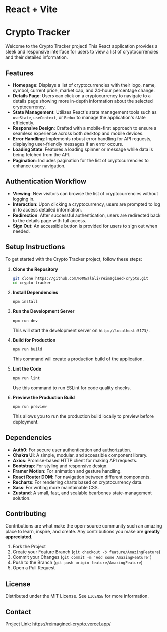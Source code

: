 # React + Vite
# Crypto Tracker

Welcome to the Crypto Tracker project! This React application provides a sleek and responsive interface for users to view a list of cryptocurrencies and their detailed information. 

## Features

- **Homepage**: Displays a list of cryptocurrencies with their logo, name, symbol, current price, market cap, and 24-hour percentage change.
- **Details Page**: Users can click on a cryptocurrency to navigate to a details page showing more in-depth information about the selected cryptocurrency.
- **State Management**: Utilizes React's state management tools such as `useState`, `useContext`, or `Redux` to manage the application's state efficiently.
- **Responsive Design**: Crafted with a mobile-first approach to ensure a seamless experience across both desktop and mobile devices.
- **Error Handling**: Implements robust error handling for API requests, displaying user-friendly messages if an error occurs.
- **Loading State**: Features a loading spinner or message while data is being fetched from the API.
- **Pagination**: Includes pagination for the list of cryptocurrencies to enhance user navigation.

## Authentication Workflow

- **Viewing**: New visitors can browse the list of cryptocurrencies without logging in.
- **Interaction**: Upon clicking a cryptocurrency, users are prompted to log in to access detailed information.
- **Redirection**: After successful authentication, users are redirected back to the details page with full access.
- **Sign Out**: An accessible button is provided for users to sign out when needed.

## Setup Instructions

To get started with the Crypto Tracker project, follow these steps:

1. **Clone the Repository**
   ```sh
   git clone https://github.com/RMMwalali/reimagined-crypto.git
   cd crypto-tracker
   ```

2. **Install Dependencies**
   ```sh
   npm install
   ```

3. **Run the Development Server**
   ```sh
   npm run dev
   ```
   This will start the development server on `http://localhost:5173/`.

4. **Build for Production**
   ```sh
   npm run build
   ```
   This command will create a production build of the application.

5. **Lint the Code**
   ```sh
   npm run lint
   ```
   Use this command to run ESLint for code quality checks.

6. **Preview the Production Build**
   ```sh
   npm run preview
   ```
   This allows you to run the production build locally to preview before deployment.

## Dependencies

- **Auth0**: For secure user authentication and authorization.
- **Chakra UI**: A simple, modular, and accessible component library.
- **Axios**: Promise-based HTTP client for making API requests.
- **Bootstrap**: For styling and responsive design.
- **Framer Motion**: For animation and gesture handling.
- **React Router DOM**: For navigation between different components.
- **Recharts**: For rendering charts based on cryptocurrency data.
- **Sass**: For writing more maintainable CSS.
- **Zustand**: A small, fast, and scalable bearbones state-management solution.

## Contributing

Contributions are what make the open-source community such an amazing place to learn, inspire, and create. Any contributions you make are **greatly appreciated**.

1. Fork the Project
2. Create your Feature Branch (`git checkout -b feature/AmazingFeature`)
3. Commit your Changes (`git commit -m 'Add some AmazingFeature'`)
4. Push to the Branch (`git push origin feature/AmazingFeature`)
5. Open a Pull Request

## License

Distributed under the MIT License. See `LICENSE` for more information.

## Contact

Project Link: https://reimagined-crypto.vercel.app/
